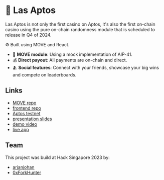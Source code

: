 # 🎰 Las Aptos

Las Aptos is not only the first casino on Aptos, it's also the first on-chain casino using the pure on-chain randomness module that is scheduled to release in Q4 of 2024.

⚙️ Built using MOVE and React.

- 📃 **MOVE module**: Using a mock implementation of AIP-41.
- 💰 **Direct payout**: All payments are on-chain and direct.
- 🫂 **Social features**: Connect with your friends, showcase your big wins and compete on leaderboards.

## Links
- [MOVE repo](https://github.com/aptos-singapore-casino/casino-move)
- [frontend repo](https://github.com/aptos-singapore-casino/casino-frontend)
- [Aptos testnet](https://explorer.aptoslabs.com/account/3208043c4d71906027766264a92931eab44cda8dbed21cc7649d086a0b033190?network=testnet)
- [presentation slides](https://docs.google.com/presentation/d/1MaRa-GY7Pdu31olhGvjg6NKANaKL_nP2_EEmuLA-KqU)
- [demo video](TODO)
- [live app](https://lasaptos.netlify.app)

## Team

This project was build at Hack Singapore 2023 by:

- [arjanjohan](https://twitter.com/arjanjohan/)
- [0xForkHunter](https://twitter.com/forkh_eth/)


